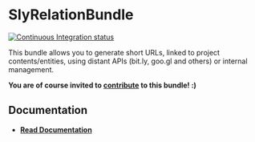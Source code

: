 SlyRelationBundle
====================

[![Continuous Integration status](https://secure.travis-ci.org/Ph3nol/RelationBundle.png)](http://travis-ci.org/Ph3nol/RelationBundle)

This bundle allows you to generate short URLs, linked to project contents/entities, using distant APIs (bit.ly, goo.gl and others) or internal management.

**You are of course invited to [contribute](https://github.com/Ph3nol/RelationBundle/contributors) to this bundle! :)**

## Documentation

- **[Read Documentation](https://github.com/Ph3nol/RelationBundle/blob/master/Resources/doc/index.markdown)**